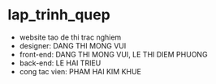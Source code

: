 # lap_trinh_quep
- website tao de thi trac nghiem
- designer: DANG THI MONG VUI
- front-end: DANG THI MONG VUI, LE THI DIEM PHUONG
- back-end: LE HAI TRIEU
- cong tac vien: PHAM HAI KIM KHUE
